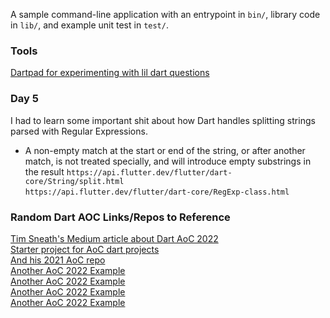 A sample command-line application with an entrypoint in `bin/`, library code
in `lib/`, and example unit test in `test/`.

### Tools
[Dartpad for experimenting with lil dart questions](https://dartpad.dev/)  

### Day 5
I had to learn some important shit about how Dart handles splitting strings parsed with Regular Expressions.
- A non-empty match at the start or end of the string, or after another match, is not treated specially, and will introduce empty substrings in the result
`https://api.flutter.dev/flutter/dart-core/String/split.html`  
`https://api.flutter.dev/flutter/dart-core/RegExp-class.html`  

### Random Dart AOC Links/Repos to Reference
[Tim Sneath's Medium article about Dart AoC 2022](https://timsneath.medium.com/advent-of-code-2022-dart-edition-cc1846a655c1)  
[Starter project for AoC dart projects](https://github.com/S-ecki/AdventOfCode-Starter-Dart)  
[And his 2021 AoC repo](https://github.com/timsneath/advent-of-code-2021)  
[Another AoC 2022 Example](https://github.com/Mosc/advent-of-code-2022)  
[Another AoC 2022 Example](https://github.com/ndelanou/advent_of_code)  
[Another AoC 2022 Example](https://github.com/darrenaustin/advent-of-code-dart)  
[Another AoC 2022 Example](https://github.com/MeixDev/Advent-of-Code2022)  
